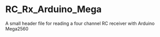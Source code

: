 RC_Rx_Arduino_Mega
==================

A small header file for reading a four channel RC receiver with Arduino Mega2560
